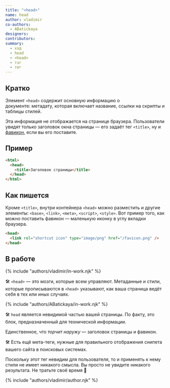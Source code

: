 ```yaml
---
title: "<head>"
name: head
author: vladimir
co-authors:
  - ABatickaya
designers:
contributors:
summary:
  - хэд
  - head
  - <head>
  - тэг
  - тег
---
```


## Кратко

Элемент `<head>` содержит основную информацию о документе: метадату, которая включает название, ссылки на скрипты и таблицы стилей.

Эта информация не отображается на странице браузера. Пользователи увидят только заголовок окна страницы — его задаёт тег `<title>`, ну и [фавикон](https://ru.wikipedia.org/wiki/Favicon), если вы его поставите.

## Пример

```html
<html>
  <head>
    <title>Заголовок страницы</title>
  </head>
</html>
```

## Как пишется

Кроме `<title>`, внутри контейнера `<head>` можно разместить и другие элементы: `<base>`, `<link>`, `<meta>`, `<script>`, `<style>`. Вот пример того, как можно поставить фавикон — маленькую иконку в углу вкладки браузера.

```html
<head>
  <link rel="shortcut icon" type="image/png" href="/favicon.png" />
</head>
```

## В работе

{% include "authors/vladimir/in-work.njk" %}

🛠 `<head>` — это мозги, которые всем управляют. Метаданные и стили, которые прописываются в `<head>` указывают, как ваша страница ведёт себя в тех или иных случаях.

{% include "authors/ABatickaya/in-work.njk" %}

🛠 `head` является невидимой частью вашей страницы. По факту, это блок, предназначенный для технической информации.

Единственное, что _торчит наружу_ — заголовок страницы и фавикон.

🛠 Есть ещё мета-теги, нужные для правильного отображения снипета вашего сайта в поисковых системах.

Поскольку этот тег невидим для пользователя, то и применять к нему стили не имеет никакого смысла. Вы просто не увидите никакого результата. Не тратьте своё время 🙂

{% include "authors/vladimir/author.njk" %}
